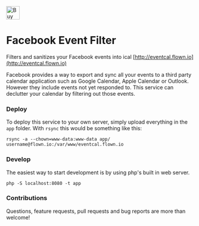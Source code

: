 <a href='https://ko-fi.com/A535IR4' target='_blank'>
<img height='36' style='border:0px;height:36px;' src='https://az743702.vo.msecnd.net/cdn/kofi4.png?v=f' border='0' alt='Buy Me a Coffee at ko-fi.com' />
</a>

# Facebook Event Filter

Filters and sanitizes your Facebook events into ical [http://eventcal.flown.io](http://eventcal.flown.io)

Facebook provides a way to export and sync all your events to a third party calendar application such as Google Calendar, Apple Calendar or Outlook. However they include events not yet responded to. This service can declutter your calendar by filtering out those events.

### Deploy

To deploy this service to your own server, simply upload everything in the `app` folder. With `rsync` this would be something like this:

`rsync -a --chown=www-data:www-data app/ username@flown.io:/var/www/eventcal.flown.io`

### Develop

The easiest way to start development is by using php's built in web server.

`php -S localhost:8080 -t app`

### Contributions

Questions, feature requests, pull requests and bug reports are more than welcome!
